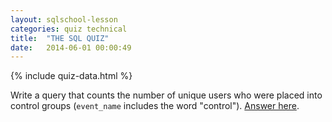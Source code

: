```yaml
---
layout: sqlschool-lesson
categories: quiz technical
title:  "THE SQL QUIZ"
date:   2014-06-01 00:00:49
---
```


{% include quiz-data.html %}

Write a query that counts the number of unique users who were placed into control groups (`event_name` includes the word "control"). [Answer here](https://modeanalytics.com/tutorial/reports/3ed740b2bd82).
